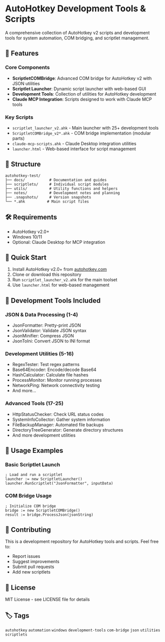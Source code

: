 # AutoHotkey Development Tools & Scripts

A comprehensive collection of AutoHotkey v2 scripts and development tools for system automation, COM bridging, and scriptlet management.

## 🚀 Features

### Core Components
- **ScriptletCOMBridge**: Advanced COM bridge for AutoHotkey v2 with JSON utilities
- **Scriptlet Launcher**: Dynamic script launcher with web-based GUI
- **Development Tools**: Collection of utilities for AutoHotkey development
- **Claude MCP Integration**: Scripts designed to work with Claude MCP tools

### Key Scripts
- `scriptlet_launcher_v2.ahk` - Main launcher with 25+ development tools
- `ScriptletCOMBridge_v2*.ahk` - COM bridge implementation (modular parts)
- `claude-mcp-scripts.ahk` - Claude Desktop integration utilities
- `launcher.html` - Web-based interface for script management

## 📁 Structure

```
autohotkey-test/
├── docs/           # Documentation and guides
├── scriptlets/     # Individual script modules
├── utils/          # Utility functions and helpers
├── notes/          # Development notes and planning
├── .snapshots/     # Version snapshots
└── *.ahk          # Main script files
```

## 🛠️ Requirements

- AutoHotkey v2.0+
- Windows 10/11
- Optional: Claude Desktop for MCP integration

## 🎯 Quick Start

1. Install AutoHotkey v2.0+ from [autohotkey.com](https://autohotkey.com)
2. Clone or download this repository
3. Run `scriptlet_launcher_v2.ahk` for the main toolset
4. Use `launcher.html` for web-based management

## 🔧 Development Tools Included

### JSON & Data Processing (1-4)
- JsonFormatter: Pretty-print JSON
- JsonValidator: Validate JSON syntax
- JsonMinifier: Compress JSON
- JsonToIni: Convert JSON to INI format

### Development Utilities (5-16)
- RegexTester: Test regex patterns
- Base64Encoder: Encode/decode Base64
- HashCalculator: Calculate file hashes
- ProcessMonitor: Monitor running processes
- NetworkPing: Network connectivity testing
- And more...

### Advanced Tools (17-25)
- HttpStatusChecker: Check URL status codes
- SystemInfoCollector: Gather system information
- FileBackupManager: Automated file backups
- DirectoryTreeGenerator: Generate directory structures
- And more development utilities

## 📝 Usage Examples

### Basic Scriptlet Launch
```autohotkey
; Load and run a scriptlet
launcher := new ScriptletLauncher()
launcher.RunScriptlet("JsonFormatter", inputData)
```

### COM Bridge Usage
```autohotkey
; Initialize COM bridge
bridge := new ScriptletCOMBridge()
result := bridge.ProcessJson(jsonString)
```

## 🤝 Contributing

This is a development repository for AutoHotkey tools and scripts. Feel free to:
- Report issues
- Suggest improvements
- Submit pull requests
- Add new scriptlets

## 📄 License

MIT License - see LICENSE file for details

## 🏷️ Tags

`autohotkey` `automation` `windows` `development-tools` `com-bridge` `json` `utilities` `scriptlets`
